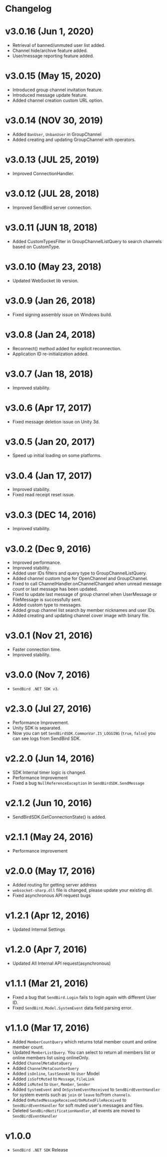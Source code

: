 Changelog
=========
# v3.0.16 (Jun 1, 2020)
* Retrieval of banned/unmuted user list added.
* Channel hide/archive feature added.
* User/message reporting feature added.

# v3.0.15 (May 15, 2020)
* Introduced group channel invitation feature.
* Introduced message update feature.
* Added channel creation custom URL option.

# v3.0.14 (NOV 30, 2019)
* Added `BanUser`, `UnbanUser` in GroupChannel
* Added creating and updating GroupChannel with operators.

# v3.0.13 (JUL 25, 2019)
* Improved ConnectionHandler.  

# v3.0.12 (JUL 28, 2018)
* Improved SendBird server connection.  

# v3.0.11 (JUN 18, 2018)
* Added CustomTypesFilter in GroupChannelListQuery to search channels based on CustomType.  

# v3.0.10 (May 23, 2018)
* Updated WebSocket lib version.

# v3.0.9 (Jan 26, 2018)
* Fixed signing assembly issue on Windows build.

# v3.0.8 (Jan 24, 2018)
* Reconnect() method added for explicit reconnection.
* Application ID re-initialization added.

# v3.0.7 (Jan 18, 2018)
* Improved stability.

# v3.0.6 (Apr 17, 2017)
* Fixed message deletion issue on Unity 3d.

# v3.0.5 (Jan 20, 2017)
* Speed up initial loading on some platforms.

# v3.0.4 (Jan 17, 2017)
* Improved stability.
* Fixed read receipt reset issue.

# v3.0.3 (DEC 14, 2016)
* Improved stability.

# v3.0.2 (Dec 9, 2016)
* Improved performance.
* Improved stability.
* Added user IDs filters and query type to GroupChannelListQuery.
* Added channel custom type for OpenChannel and GroupChannel.
* Fixed to call ChannelHandler.onChannelChanged when unread message count or last message has been updated.
* Fixed to update last message of group channel when UserMessage or FileMessage is successfully sent.
* Added custom type to messages.
* Added group channel list search by member nicknames and user IDs.
* Added creating and updating channel cover image with binary file.

# v3.0.1 (Nov 21, 2016)  
* Faster connection time.
* Improved stability.

# v3.0.0 (Nov 7, 2016)  
* `SendBird .NET SDK v3`.

# v2.3.0 (Jul 27, 2016)  
* Performance Improvement.
* Unity SDK is separated.
* Now you can set `SendBirdSDK.CommonVar.IS_LOGGING` (`true`, `false`) you can see logs from SendBird SDK.

# v2.2.0 (Jun 14, 2016)  
* SDK Internal timer logic is changed.
* Performance Improvement
* Fixed a bug `NullReferenceException` in `SendBirdSDK.SendMessage`

# v2.1.2 (Jun 10, 2016)  
* SendBirdSDK.GetConnectionState() is added.

# v2.1.1 (May 24, 2016)  
* Performance improvement

# v2.0.0 (May 17, 2016)  
* Added routing for getting server address
* `websocket-sharp.dll` file is changed, please update your existing dll.
* Fixed asynchronous API request bugs

# v1.2.1 (Apr 12, 2016)  
* Updated Internal Settings

# v1.2.0 (Apr 7, 2016)  
* Updated All Internal API request(asynchronous)

# v1.1.1 (Mar 21, 2016)
* Fixed a bug that `SendBird.Login` fails to login again with different User ID.
* Fixed `SendBird.Model.SystemEvent` data field parsing error.

# v1.1.0 (Mar 17, 2016)
* Added `MemberCountQuery` which returns total member count and online member count.
* Updated `MemberListQuery`. You can select to return all members list or online members list using onlineOnly.
* Added `ChannelMetaDataQuery`
* Added `ChannelMetaCounterQuery`
* Added `isOnline`, `lastSeenAt` to `User` Model
* Added `isSoftMuted` to `Message`, `FileLink`
* Added `isMuted` to `User`, `Member`, `Sender`
* Added `SystemEvent` and `OnSystemEventReceived` to `SendBirdEventHandler` for system events such as `join` or `leave` to/from `channels`.
* Added `OnMutedMessageReceived/OnMutedFileReceived` to `SendBirdEventHandler` for soft muted user's messages and files.
* Deleted `SendBirdNotificationHandler`, all events are moved to `SendBirdEventHandler`

# v1.0.0
* `SendBird .NET SDK` Release
